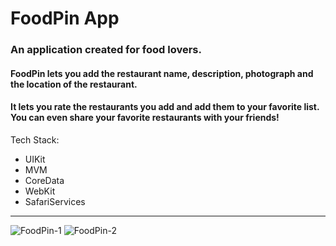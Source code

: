 # FoodPin App
### An application created for food lovers.
#### FoodPin lets you add the restaurant name, description, photograph and the location of the restaurant.
#### It lets you rate the restaurants you add and add them to your favorite list. You can even share your favorite restaurants with your friends!
Tech Stack:
* UIKit
* MVM
* CoreData
* WebKit
* SafariServices
***
![FoodPin-1](https://github.com/guraygul/FoodPin/assets/58820744/3036986f-2b0f-452c-9834-76624db3426f)
![FoodPin-2](https://github.com/guraygul/FoodPin/assets/58820744/65b34f21-776e-4599-bd7d-7dd5bcde5fcf)
